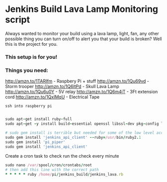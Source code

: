 # Jenkins Build Lava Lamp Monitoring script

Always wanted to monitor your build using a lava lamp, light, fan, any other possible thing you can turn on/off to alert you that your build is broken? Well this is the project for you.

### This setup is for you!

### Things you need: 

http://amzn.to/1TARIfm - Raspbery Pi + stuff
http://amzn.to/1Qu69vd - Storm trooper
http://amzn.to/1Q6ltPd - Skull Lava Lamp
http://amzn.to/1Qu6u0Y - 5V relay
http://amzn.to/1Q6m4jT - 3Ft extension cord 
http://amzn.to/1QxIMqU - Electrical Tape


`
ssh into raspberry pi
`


```ruby

sudo apt-get install ruby-full
sudo apt-get -y install build-essential openssl libssl-dev pkg-config libxml2-dev liblzma-dev zlib1g-dev

# sudo gem install is terrible but needed for some of the low level access to GPIO
sudo gem install 'jenkins_api_client' --ruby=/usr/bin/ruby2.1
sudo gem install 'pi_piper'
sudo gem install 'jenkins_api_client'

```

Create a cron task to check run the check every minute

```ruby
sudo nano /var/spool/cron/crontabs/root
# then add this line with the correct path
* * * * * ruby /home/pi/jenkins_build/jenkins_lava.rb

```


